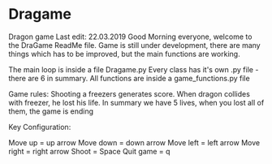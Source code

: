 # Dragame
Dragon game
Last edit: 22.03.2019
Good Morning everyone, welcome to the DraGame ReadMe file.
Game is still under development, there are many things which has
to be improved, but the main functions are working.

The main loop is inside a file Dragame.py
Every class has it's own .py file - there are 6 in summary.
All functions are inside a game_functions.py file

Game rules:
Shooting a freezers generates score. When dragon collides with
freezer, he lost his life. In summary we have 5 lives, when
you lost all of them, the game is ending

Key Configuration:

Move up = up arrow
Move down = down arrow
Move left = left arrow
Move right = right arrow
Shoot = Space
Quit game = q
